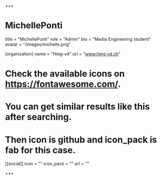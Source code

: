 +++
# MichellePonti
title = "MichellePonti"
role = "Admin"
bio = "Media Engineering student"
avatar = "/images/michelle.png"

[organization]
  name = "Heig-vd"
  url = "www.heig-vd.ch"

# Check the available icons on https://fontawesome.com/.
# You can get similar results like this <i class="fab fa-github"></i> after searching.
# Then icon is github and icon_pack is fab for this case.
[[social]]
  icon = ""
  icon_pack = ""
  url = ""

+++